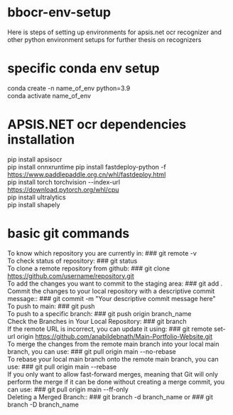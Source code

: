 # bbocr-env-setup
Here is steps of setting up environments for apsis.net ocr recognizer and other python environment setups for further thesis on recognizers

# specific conda env setup
conda create -n name_of_env python=3.9 <br>
conda activate name_of_env <br>

# APSIS.NET ocr dependencies installation
pip install apsisocr <br>
pip install onnxruntime
pip install fastdeploy-python -f https://www.paddlepaddle.org.cn/whl/fastdeploy.html <br>
pip install torch torchvision --index-url https://download.pytorch.org/whl/cpu <br>
pip install ultralytics <br>
pip install shapely <br>


# basic git commands
To know which repository you are currently in: ### git remote -v <br>
To check status of repository: ### git status <br>
To clone a remote repository from github: ### git clone https://github.com/username/repository.git <br>
To add the changes you want to commit to the staging area: ### git add . <br>
Commit the changes to your local repository with a descriptive commit message:: ### git commit -m "Your descriptive commit message here" <br>
To push to main: ### git push <br>
To push to a specific branch: ### git push origin branch_name <br>
Check the Branches in Your Local Repository: ### git branch <br>
If the remote URL is incorrect, you can update it using: ### git remote set-url origin https://github.com/anabildebnath/Main-Portfolio-Website.git <br>
To merge the changes from the remote main branch into your local main branch, you can use: ### git pull origin main --no-rebase <br>
To rebase your local main branch onto the remote main branch, you can use: ### git pull origin main --rebase <br>
If you only want to allow fast-forward merges, meaning that Git will only perform the merge if it can be done without creating a merge commit, you can use: ### git pull origin main --ff-only <br>
Deleting a Merged Branch:: ### git branch -d branch_name or ### git branch -D branch_name <br>




